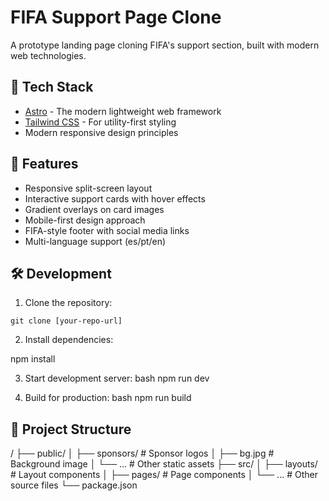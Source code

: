 # FIFA Support Page Clone

A prototype landing page cloning FIFA's support section, built with modern web technologies.

## 🚀 Tech Stack

- [Astro](https://astro.build/) - The modern lightweight web framework
- [Tailwind CSS](https://tailwindcss.com/) - For utility-first styling
- Modern responsive design principles

## 🎯 Features

- Responsive split-screen layout
- Interactive support cards with hover effects
- Gradient overlays on card images
- Mobile-first design approach
- FIFA-style footer with social media links
- Multi-language support (es/pt/en)

## 🛠️ Development

1. Clone the repository:

``git clone [your-repo-url]``

2. Install dependencies:

npm install

3. Start development server:
bash
npm run dev

4. Build for production:
bash
npm run build

## 📝 Project Structure

/
├── public/
│ ├── sponsors/ # Sponsor logos
│ ├── bg.jpg # Background image
│ └── ... # Other static assets
├── src/
│ ├── layouts/ # Layout components
│ ├── pages/ # Page components
│ └── ... # Other source files
└── package.json